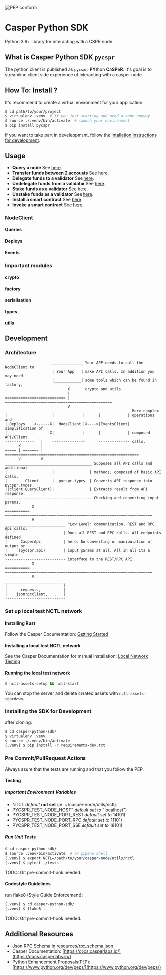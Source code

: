 ![PEP conform](https://github.com/MrKrautee/casper-python-sdk/actions/workflows/cl.yml/badge.svg)
# Casper Python SDK

Python 3.9+ library for interacting with a CSPR node.


## What is Casper Python SDK `pycspr`

The python client is published as `pycspr`: **PY**thon **C**a**SP**e**R**.  It's goal is to streamline client side experience of interacting with a casper node.


## How To: Install ?

It's recommend to create a virtual environment for your application:
```bash
$ cd path/to/your/project
$ virtualenv .venv  # if you just starting and need a venv anyway
$ source ./.venv/bin/activate  # launch your environment
$ pip install pycspr
```
If you want to take part in develeopment, follow the [intallation instructions
for development](#installing-the-sdk-for-development).

## Usage

* **Query a node** See [here](how_tos/how_to_query_a_node.py).
* **Transfer funds between 2 accounts** See [here](how_tos/how_to_transfer.py).
* **Delegate funds to a validator** See [here](how_tos/how_to_delegate.py).
* **Undelegate funds from a validator**  See [here](how_tos/how_to_undelegate.py).
* **Stake funds as a validator** See [here](how_tos/how_to_stake.py).
* **Unstake funds as a validator** See [here](how_tos/how_to_unstake.py).
* **Install a smart contract** See [here](how_tos/how_to_install_a_contract.py).
* **Invoke a smart contract** See [here](how_tos/how_to_invoke_a_contract.py).

### NodeClient
#### Queries
#### Deploys
#### Events
### Important modules
#### crypto
#### factory
#### serialisation 
#### types
#### utils

## Development
### Architecture

```
                     ______________ Your APP needs to call the NodeClient to
                     | Your App   | make API calls. In addition you may need
                     |____________| some tools which can be found in factory,
                            X       crypto and utils.
                            |
=========================== | ================================================
                            V 
_____________        _______________      ______________ More complex
|           |        |             |      |            | operations and
| Deploys   |<------X|  NodeClient |X---->|EventsClient| simplification of
|           |   ----X|             |      |            | composed API/Client
-------------   |    ---------------      -------------- calls.
      X         |
===== | ======= | ============================================================
      V         V                       
_______________________________________ Supposes all API calls and additional   
|                    |                | methods, composed of basic API calls.
|        Client      |  pycspr.types  | Converts API response into pycspr.types.
|(client.QueryClient)|                | Extracts result from API response.
--------------------------------------- Checking and converting input params. 
            X
=========== | ==================================================================
            V               
___________________________ "Low Level" communication, REST and RPC Api calls.
|                         | Does all REST and RPC calls. All endpoints defined
|      CasperApi          | here. No converting or manipulation of output or
|     (pycspr.api)        | input params at all. All in all its a simple        
--------------------------- interface to the REST/RPC API.                      
            X                 
=========== | ==================================================================
            V
___________________________
|                         |    
|      requests,          |   
|    jsonrpcclient, ...   |   
---------------------------
```

### Set up local test NCTL network

#### Installing Rust

Follow the Casper Documentation: [Getting
Started](https://docs.casperlabs.io/en/latest/dapp-dev-guide/setup-of-rust-contract-sdk.html)

#### Installing a local test NCTL network
See the Casper Documentation for manual installation:
[Local Network Testing](https://docs.casperlabs.io/en/latest/dapp-dev-guide/setup-nctl.html)

#### Running the local test network
```bash
$ nctl-assets-setup && nctl-start 
```

You can stop the server and delete created assets with `nctl-assets-teardown`.

### Installing the SDK for Development 

after cloning:
```bash
$ cd casper-python-sdk/
$ virtualenv .venv
$ source ./.venv/bin/activate
(.venv) $ pip install -r requirements-dev.txt
```
### Pre Commit/PullRequest Actions
Always asure that the tests are running and that you follow the PEP.

#### Testing 
##### Important Environment Variables
* NTCL *default* **not set** (ie: ~/casper-node/utils/nctl).
* PYCSPR_TEST_NODE_HOST" *default set to* "localhost")
* PYCSPR_TEST_NODE_PORT_REST *default set to* 14101)
* PYCSPR_TEST_NODE_PORT_RPC *default set to* 11101)
* PYCSPR_TEST_NODE_PORT_SSE *default set to* 18101)

##### Run Unit Tests
```bash
$ cd casper-python-sdk/
$ source .venv/bin/activate  # or pipenv shell
(.venv) $ export NCTL=/path/to/your/casper-node/utils/nctl
(.venv) $ pytest ./tests
````
TODO: Git pre-commit-hook needed.

#### Codestyle Guidelines
run flake8 (Style Guide Enforcement):
```bash
(.venv) $ cd casper-python-sdk/
(.venv) $ flake8 .
```
TODO: Git pre-commit-hook needed.

## Additional Resources
* Json RPC Schema in [resources/rpc_schema.json](resources/rpc_schema.json)
* Casper Documentation: [https://docs.casperlabs.io/](https://docs.casperlabs.io/)
* Python Enhancement Proposals(PEP): [https://www.python.org/dev/peps/](https://www.python.org/dev/peps/)
